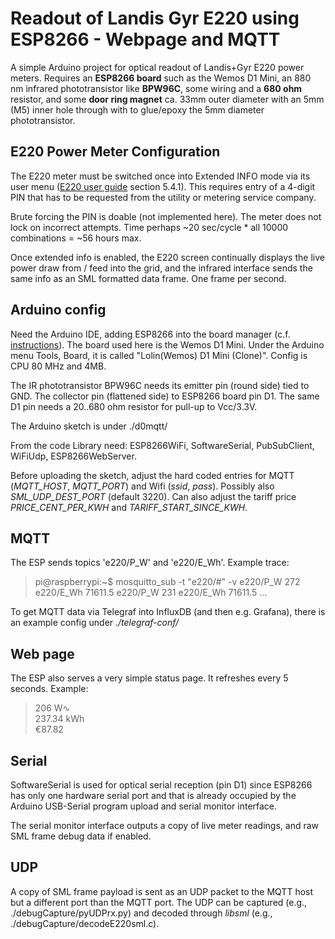 
# Readout of Landis Gyr E220 using ESP8266 - Webpage and MQTT

A simple Arduino project for optical readout of Landis+Gyr E220 power meters. Requires an **ESP8266 board** such as the Wemos D1 Mini, an 880 nm infrared phototransistor like **BPW96C**, some wiring and a **680 ohm** resistor, and some **door ring magnet** ca. 33mm outer diameter with an 5mm (M5) inner hole through with to glue/epoxy the 5mm diameter phototransistor. 

## E220 Power Meter Configuration
The E220 meter must be switched once into Extended INFO mode via its user menu ([E220 user guide](https://www.landisgyr.de/webfoo/wp-content/uploads//2018/08/D000063497-E220-AMxD-Benutzerhandbuch-de-f.pdf]) section 5.4.1). This requires entry of a 4-digit PIN that has to be requested from the utility or metering service company.

Brute forcing the PIN is doable (not implemented here). The meter does not lock on incorrect attempts. Time perhaps ~20 sec/cycle * all 10000 combinations = ~56 hours max.

Once extended info is enabled, the E220 screen continually displays the live power draw from / feed into the grid, and the infrared interface sends the same info as an SML formatted data frame. One frame per second.

## Arduino config
Need the Arduino IDE, adding ESP8266 into the board manager (c.f. [instructions](https://arduino-esp8266.readthedocs.io/en/latest/installing.html)). The board used here is the Wemos D1 Mini. Under the Arduino menu Tools, Board, it is called "Lolin(Wemos) D1 Mini (Clone)". Config is CPU 80 MHz and 4MB.

The IR phototransistor BPW96C needs its emitter pin (round side) tied to GND. The collector pin (flattened side) to ESP8266 board pin D1. The same D1 pin needs a 20..680 ohm resistor for pull-up to Vcc/3.3V. 

The Arduino sketch is under ./d0mqtt/

From the code Library need: ESP8266WiFi, SoftwareSerial, PubSubClient, WiFiUdp, ESP8266WebServer.

Before uploading the sketch, adjust the hard coded entries for MQTT (*MQTT_HOST*, *MQTT_PORT*) and Wifi (*ssid*, *pass*). Possibly also *SML_UDP_DEST_PORT* (default 3220). Can also adjust the tariff price  *PRICE_CENT_PER_KWH* and *TARIFF_START_SINCE_KWH*.

## MQTT
The ESP sends topics 'e220/P_W' and 'e220/E_Wh'. Example trace:
> pi@raspberrypi:~$ mosquitto_sub -t "e220/#" -v
> e220/P_W 272
> e220/E_Wh 71611.5
> e220/P_W 231
> e220/E_Wh 71611.5
> ...

To get MQTT data via Telegraf into InfluxDB (and then e.g. Grafana), there is an  example config under *./telegraf-conf/*

## Web page
The ESP also serves a very simple status page. It refreshes every 5 seconds. Example:
> 206 W∿  
> 237.34 kWh  
> €87.82

## Serial
SoftwareSerial is used for optical serial reception (pin D1) since ESP8266 has only one hardware serial port and that is already occupied by the Arduino USB-Serial program upload and serial monitor interface.

The serial monitor interface outputs a copy of live meter readings, and raw SML frame debug data if enabled.

## UDP
A copy of SML frame payload is sent as an UDP packet to the MQTT host but a different port than the MQTT port. The UDP can be captured (e.g., ./debugCapture/pyUDPrx.py) and decoded through *libsml* (e.g., ./debugCapture/decodeE220sml.c).
